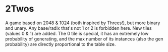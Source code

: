 # 2Twos

A game based on 2048 & 1024 (both inspired by Threes!), but more binary and unary. Any base/radix that's not 1 or 2 is forbidden here. New tiles (values 0 & 1) are added. The 0 tile is special, it has an extremely low probability of generating, and the max number of its instances (also the gen probability) are directly proportional to the table size.
